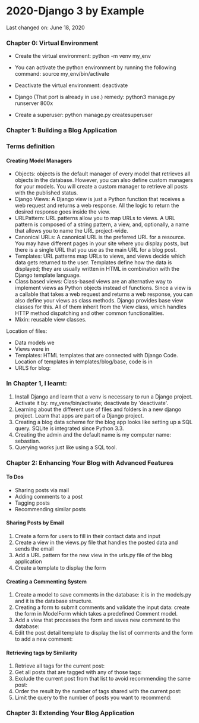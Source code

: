 # 2020-Django 3 by Example

Last changed on: June 18, 2020

### Chapter 0: Virtual Environment

- Create the virtual environment: python -m venv my_env
- You can activate the python environment by running the following command: source my_env/bin/activate
- Deactivate the virtual environment: deactivate

- Django (That port is already in use.) remedy: python3 manage.py runserver 800x

- Create a superuser: python manage.py createsuperuser

### Chapter 1: Building a Blog Application

### Terms definition

#### Creating Model Managers 

- Objects: objects is the default manager of every model that retrieves all objects in the database. However, you can also define custom managers for your models. You will create a custom manager to retrieve all posts with the published status.
- Django Views: A Django view is just a Python function that receives a web request and returns a web response. All the logic to return the desired response goes inside the view.
- URLPattern: URL patterns allow you to map URLs to views. A URL pattern is composed of a string pattern, a view, and, optionally, a name that allows you to name the URL project-wide.
- Canonical URLs: A canonical URL is the preferred URL for a resource. You may have different pages in your site where you display posts, but there is a single URL that you use as the main URL for a blog post. 
- Templates: URL patterns map URLs to views, and views decide which data gets returned to the user. Templates define how the data is displayed; they are usually written in HTML in combination with the Django template language.
- Class based views: Class-based views are an alternative way to implement views as Python objects instead of functions. Since a view is a callable that takes a web request and returns a web response, you can also define your views as class methods. Django provides base view classes for this. All of them inherit from the View class, which handles HTTP method dispatching and other common functionalities.
- Mixin: reusable view classes.

Location of files:
- Data models we
- Views were in 
- Templates: HTML templates that are connected with Django Code. Location of templates in templates/blog/base, code is in 
- URLS for blog: 

### In Chapter 1, I learnt:

1. Install Django and learn that a venv is necessary to run a Django project. Activate it by: my_venv/bin/activate; deactivate by 'deactivate'.
2. Learning about the different use of files and folders in a new django project. Learn that apps are part of a Django project.
3. Creating a blog data scheme for the blog app looks like setting up a SQL query. SQLite is integrated since Python 3.3.
4. Creating the admin and the default name is my computer name: sebastian.
5. Querying works just like using a SQL tool.

### Chapter 2: Enhancing Your Blog with Advanced Features

#### To Dos

- Sharing posts via mail
- Adding comments to a post
- Tagging posts
- Recommending similar posts

#### Sharing Posts by Email

1. Create a form for users to fill in their contact data and input
2. Create a view in the views.py file that handles the posted data and sends the email
3. Add a URL pattern for the new view in the urls.py file of the blog application
4. Create a template to display the form

#### Creating a Commenting System

1. Create a model to save comments in the database: it is in the models.py and it is the database structure.
2. Creating a form to submit comments and validate the input data: create the form in ModelForm which takes a predefined Comment model.
3. Add a view that processes the form and saves new comment to the database: 
4. Edit the post detail template to display the list of comments and the form to add a new comment: 

#### Retrieving tags by Similarity

1. Retrieve all tags for the current post: 
2. Get all posts that are tagged with any of those tags:
3. Exclude the current post from that list to avoid recommending the same post:
4. Order the result by the number of tags shared with the current post:
5. Limit the query to the number of posts you want to recommend:


### Chapter 3: Extending Your Blog Application